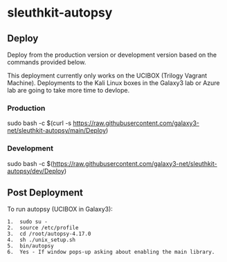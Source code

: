 # sleuthkit-autopsy

## Deploy

Deploy from the production version or development version based on the commands provided below.

This deployment currently only works on the UCIBOX (Trilogy Vagrant Machine).  Deployments to the Kali Linux boxes in the Galaxy3 lab or Azure lab are going to take more time to devlope.

### Production
sudo bash -c $(curl -s https://raw.githubusercontent.com/galaxy3-net/sleuthkit-autopsy/main/Deploy)

### Development
sudo bash -c $(https://raw.githubusercontent.com/galaxy3-net/sleuthkit-autopsy/dev/Deploy)


## Post Deployment

  To run autopsy (UCIBOX in Galaxy3):

    1.  sudo su -
    2.  source /etc/profile
    3.  cd /root/autopsy-4.17.0
    4.  sh ./unix_setup.sh
    5.  bin/autopsy
    6.  Yes - If window pops-up asking about enabling the main library.